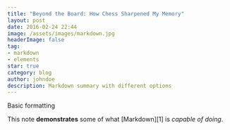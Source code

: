 ```yaml
---
title: "Beyond the Board: How Chess Sharpened My Memory"
layout: post
date: 2016-02-24 22:44
image: /assets/images/markdown.jpg
headerImage: false
tag:
- markdown
- elements
star: true
category: blog
author: johndoe
description: Markdown summary with different options
---
```


Basic formatting

This note **demonstrates** some of what [Markdown][1] is *capable of doing*.

